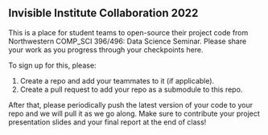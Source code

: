 ## Invisible Institute Collaboration 2022

This is a place for student teams to open-source their project code from Northwestern COMP_SCI 396/496: Data Science Seminar.  Please share your work as you progress through your checkpoints here.

To sign up for this, please:
1) Create a repo and add your teammates to it (if applicable).
2) Create a pull request to add your repo as a submodule to this repo.

After that, please periodically push the latest version of your code to your repo and we will pull it as we go along.  Make sure to contribute your project presentation slides and your final report at the end of class! 

